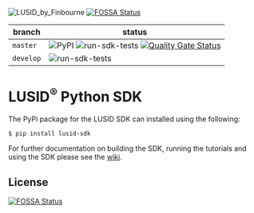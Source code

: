 ![LUSID_by_Finbourne](https://content.finbourne.com/LUSID_repo.png)
[![FOSSA Status](https://app.fossa.com/api/projects/git%2Bgithub.com%2Ffinbourne%2Flusid-sdk-python.svg?type=shield)](https://app.fossa.com/projects/git%2Bgithub.com%2Ffinbourne%2Flusid-sdk-python?ref=badge_shield)

| branch | status |
| --- | --- |
| `master` | ![PyPI](https://img.shields.io/pypi/v/lusid-sdk?color=blue) ![run-sdk-tests](https://github.com/finbourne/lusid-sdk-python/workflows/run-sdk-tests/badge.svg?branch=master) [![Quality Gate Status](https://sonarcloud.io/api/project_badges/measure?project=finbourne_lusid-sdk-python&metric=alert_status)](https://sonarcloud.io/dashboard?id=finbourne_lusid-sdk-python) |
| `develop` | ![run-sdk-tests](https://github.com/finbourne/lusid-sdk-python/workflows/run-sdk-tests/badge.svg?branch=develop) |

# LUSID<sup>®</sup> Python SDK

The PyPi package for the LUSID SDK can installed using the following:

```
$ pip install lusid-sdk
```

For further documentation on building the SDK, running the tutorials and using the SDK please see the [wiki](https://github.com/finbourne/lusid-sdk-python/wiki).


## License
[![FOSSA Status](https://app.fossa.com/api/projects/git%2Bgithub.com%2Ffinbourne%2Flusid-sdk-python.svg?type=large)](https://app.fossa.com/projects/git%2Bgithub.com%2Ffinbourne%2Flusid-sdk-python?ref=badge_large)